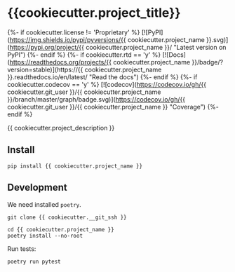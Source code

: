 {{cookiecutter.project_title}}
=============================

{%- if cookiecutter.license != 'Proprietary' %}
[![PyPI](https://img.shields.io/pypi/pyversions/{{ cookiecutter.project_name }}.svg)](https://pypi.org/project/{{ cookiecutter.project_name }}/ "Latest version on PyPI")
{%- endif %}
{%- if cookiecutter.rtd == 'y' %}
[![Docs](https://readthedocs.org/projects/{{ cookiecutter.project_name }}/badge/?version=stable)](https://{{ cookiecutter.project_name }}.readthedocs.io/en/latest/ "Read the docs")
{%- endif %}
{%- if cookiecutter.codecov == 'y' %}
[![codecov](https://codecov.io/gh/{{ cookiecutter.git_user }}/{{ cookiecutter.project_name }}/branch/master/graph/badge.svg)](https://codecov.io/gh/{{ cookiecutter.git_user }}/{{ cookiecutter.project_name }} "Coverage")
{%- endif %}

{{ cookiecutter.project_description }}

Install
-------
```commandline
pip install {{ cookiecutter.project_name }}
```

Development
-----------
We need installed `poetry`.
```console
git clone {{ cookiecutter.__git_ssh }}

cd {{ cookiecutter.project_name }}
poetry install --no-root
```

Run tests:
```console
poetry run pytest
```
